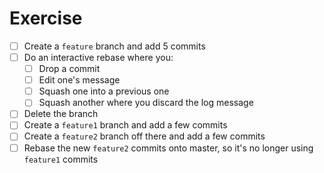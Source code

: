 # Exercise

- [ ] Create a `feature` branch and add 5 commits
- [ ] Do an interactive rebase where you:
    - [ ] Drop a commit
    - [ ] Edit one's message
    - [ ] Squash one into a previous one
    - [ ] Squash another where you discard the log message
- [ ] Delete the branch
- [ ] Create a `feature1` branch and add a few commits
- [ ] Create a `feature2` branch off there and add a few commits
- [ ] Rebase the new `feature2` commits onto master, so it's no longer using `feature1` commits
